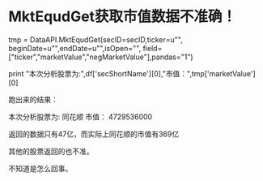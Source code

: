 # MktEqudGet获取市值数据不准确！

 tmp = DataAPI.MktEqudGet(secID=secID,ticker=u"",
                       beginDate=u"",endDate=u"",isOpen="",
                       field=["ticker","marketValue","negMarketValue"],pandas="1")
                       
 print "本次分析股票为:",df['secShortName'][0],"市值：",tmp['marketValue'][0]
 
 
 
 
 跑出来的结果：
 
 本次分析股票为: 同花顺 市值： 4729536000
 
 返回的数据只有47亿，而实际上同花顺的市值有369亿
 
 其他的股票返回的也不准。
 
 不知道是怎么回事。